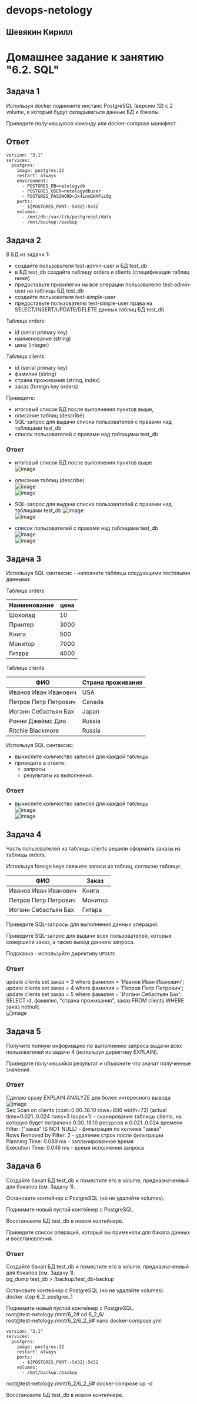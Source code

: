 # devops-netology  
## Шевякин Кирилл  

# Домашнее задание к занятию "6.2. SQL"

## Задача 1

Используя docker поднимите инстанс PostgreSQL (версию 12) c 2 volume, 
в который будут складываться данные БД и бэкапы.

Приведите получившуюся команду или docker-compose манифест.

## Ответ
```
version: "3.1"
services:
  postgres:
    image: postgres:12
    restart: always
    environment:
      - POSTGRES_DB=netologydb
      - POSTGRES_USER=netologydbuser
      - POSTGRES_PASSWORD=Jx4LnmGHAPic9g
    ports:
      - ${POSTGRES_PORT:-5432}:5432
    volumes:
      - /mnt/db:/var/lib/postgresql/data
      - /mnt/backup:/backup
```

## Задача 2

В БД из задачи 1: 
- создайте пользователя test-admin-user и БД test_db
- в БД test_db создайте таблицу orders и clients (спeцификация таблиц ниже)
- предоставьте привилегии на все операции пользователю test-admin-user на таблицы БД test_db
- создайте пользователя test-simple-user  
- предоставьте пользователю test-simple-user права на SELECT/INSERT/UPDATE/DELETE данных таблиц БД test_db

Таблица orders:
- id (serial primary key)
- наименование (string)
- цена (integer)

Таблица clients:
- id (serial primary key)
- фамилия (string)
- страна проживания (string, index)
- заказ (foreign key orders)

Приведите:
- итоговый список БД после выполнения пунктов выше,
- описание таблиц (describe)
- SQL-запрос для выдачи списка пользователей с правами над таблицами test_db
- список пользователей с правами над таблицами test_db

### Ответ

- итоговый список БД после выполнения пунктов выше  
![image](https://user-images.githubusercontent.com/93198418/170047020-a981fc17-e70c-4354-951d-0c1530c84ffb.png)  

- описание таблиц (describe)  
![image](https://user-images.githubusercontent.com/93198418/170049334-098e547c-5ece-49b3-900d-ca822e244a68.png)  
![image](https://user-images.githubusercontent.com/93198418/170049616-a022d012-e927-44c2-a32f-c9ebf54acebd.png)  

- SQL-запрос для выдачи списка пользователей с правами над таблицами test_db
![image](https://user-images.githubusercontent.com/93198418/170231304-3741349c-fea4-4081-848b-38c8f00d6a6a.png)  
![image](https://user-images.githubusercontent.com/93198418/170231474-0ca76ffc-1645-4750-8ddf-f010a8cf3e47.png)  

- список пользователей с правами над таблицами test_db  
![image](https://user-images.githubusercontent.com/93198418/170051506-f9e8a6cf-cd56-45f0-98b8-61f1dfadf2db.png)  
![image](https://user-images.githubusercontent.com/93198418/170051651-7ab317e7-7d0b-4d70-a862-088aa965025a.png)  



## Задача 3

Используя SQL синтаксис - наполните таблицы следующими тестовыми данными:

Таблица orders

|Наименование|цена|
|------------|----|
|Шоколад| 10 |
|Принтер| 3000 |
|Книга| 500 |
|Монитор| 7000|
|Гитара| 4000|

Таблица clients

|ФИО|Страна проживания|
|------------|----|
|Иванов Иван Иванович| USA |
|Петров Петр Петрович| Canada |
|Иоганн Себастьян Бах| Japan |
|Ронни Джеймс Дио| Russia|
|Ritchie Blackmore| Russia|

Используя SQL синтаксис:
- вычислите количество записей для каждой таблицы 
- приведите в ответе:
    - запросы 
    - результаты их выполнения.

### Ответ  
- вычислите количество записей для каждой таблицы  
![image](https://user-images.githubusercontent.com/93198418/170188707-2a0d3c0e-b97a-46be-b64f-46b146eaffb9.png)  
![image](https://user-images.githubusercontent.com/93198418/170188860-79b2eaa3-30cc-43d2-9489-80e10b7f09f0.png)  

## Задача 4

Часть пользователей из таблицы clients решили оформить заказы из таблицы orders.

Используя foreign keys свяжите записи из таблиц, согласно таблице:

|ФИО|Заказ|
|------------|----|
|Иванов Иван Иванович| Книга |
|Петров Петр Петрович| Монитор |
|Иоганн Себастьян Бах| Гитара |

Приведите SQL-запросы для выполнения данных операций.

Приведите SQL-запрос для выдачи всех пользователей, которые совершили заказ, а также вывод данного запроса.
 
Подсказка - используйте директиву `UPDATE`.

### Ответ  

update clients set заказ = 3 where фамилия = 'Иванов Иван Иванович';  
update clients set заказ = 4 where фамилия = 'Петров Петр Петрович';  
update clients set заказ = 5 where фамилия = 'Иоганн Себастьян Бах';  
SELECT id, фамилия, "страна проживания", заказ FROM clients WHERE заказ notnull;  
![image](https://user-images.githubusercontent.com/93198418/170244659-085e0963-3bc5-4af6-a9d7-17c1ddcf31ee.png)


## Задача 5

Получите полную информацию по выполнению запроса выдачи всех пользователей из задачи 4 
(используя директиву EXPLAIN).

Приведите получившийся результат и объясните что значат полученные значения.

### Ответ  

Сделаю сразу EXPLAIN ANALYZE для более интересного вывода  
![image](https://user-images.githubusercontent.com/93198418/170247548-aacdd6b0-c92e-4a79-8528-387da954f900.png)  
  Seq Scan on clients  (cost=0.00..18.10 rows=806 width=72) (actual time=0.021..0.024 rows=3 loops=1) - сканирование таблицы clients, на которую будет потрачено 0.00..18.10 ресурсов и 0.021..0.024 времени  
  Filter: ("заказ" IS NOT NULL) - фильтрация по колонке "заказ"  
  Rows Removed by Filter: 2 - удаление строк после фильтрации  
  Planning Time: 0.089 ms - запланированное время  
  Execution Time: 0.046 ms - время исполнения запроса  

## Задача 6

Создайте бэкап БД test_db и поместите его в volume, предназначенный для бэкапов (см. Задачу 1).

Остановите контейнер с PostgreSQL (но не удаляйте volumes).

Поднимите новый пустой контейнер с PostgreSQL.

Восстановите БД test_db в новом контейнере.

Приведите список операций, который вы применяли для бэкапа данных и восстановления. 

### Ответ  

Создайте бэкап БД test_db и поместите его в volume, предназначенный для бэкапов (см. Задачу 1).  
pg_dump test_db > /backup/test_db-backup  

Остановите контейнер с PostgreSQL (но не удаляйте volumes).  
docker stop 6_2_postgres_1  

Поднимите новый пустой контейнер с PostgreSQL.  
root@test-netology:/mnt/6_2# cd 6_2_6/  
root@test-netology:/mnt/6_2/6_2_6# nano docker-compose.yml  
```  
version: "3.1"
services:
  postgres:
    image: postgres:12
    restart: always
    ports:
      - ${POSTGRES_PORT:-5432}:5432
    volumes:
      - /mnt/backup:/backup
```  
root@test-netology:/mnt/6_2/6_2_6# docker-compose up -d  

Восстановите БД test_db в новом контейнере.  



